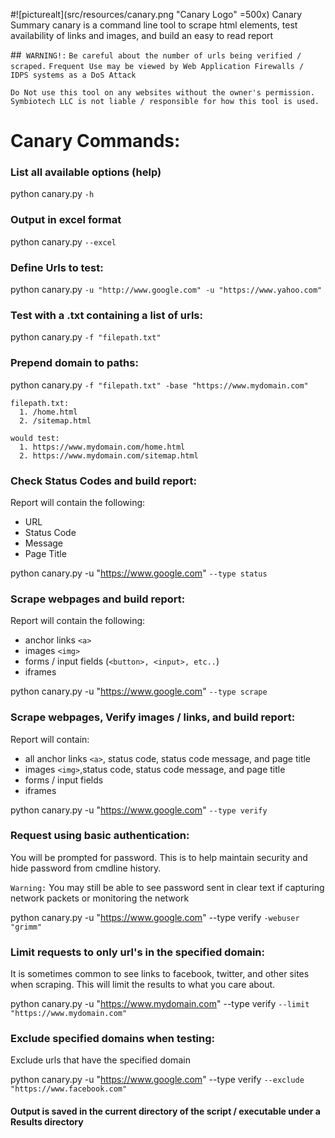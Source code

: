 
#![picturealt](src/resources/canary.png "Canary Logo" =500x) Canary Summary
canary is a command line tool to scrape html elements, test availability of links and images, and build an easy to read report

##` WARNING!:`
`Be careful about the number of urls being verified / scraped.`
`Frequent Use may be viewed by Web Application Firewalls / IDPS systems as a DoS Attack`

`Do Not use this tool on any websites without the owner's permission.`
`Symbiotech LLC is not liable / responsible for how this tool is used.`


# Canary Commands: #
### List all available options (help) ###
python canary.py `-h`

### Output in excel format ###
python canary.py `--excel`


### Define Urls to test: ###
python canary.py `-u "http://www.google.com" -u "https://www.yahoo.com"`


### Test with a .txt containing a list of urls: ###
python canary.py `-f "filepath.txt"`


### Prepend domain to paths: ###
python canary.py `-f "filepath.txt" -base "https://www.mydomain.com"`

    filepath.txt:
      1. /home.html
      2. /sitemap.html

    would test:
      1. https://www.mydomain.com/home.html
      2. https://www.mydomain.com/sitemap.html

### Check Status Codes and build report: ###
Report will contain the following:

*  URL
*  Status Code
*  Message
*  Page Title

python canary.py -u "https://www.google.com" `--type status`

### Scrape webpages and build report: ###
Report will contain the following:

*  anchor links `<a>`
*  images `<img>`
*  forms / input fields (`<button>, <input>, etc..`)
*  iframes

python canary.py -u "https://www.google.com" `--type scrape`

### Scrape webpages, Verify images / links, and build report:
Report will contain:

* all anchor links `<a>`, status code, status code message, and page title
* images `<img>`,status code, status code message, and page title
* forms / input fields
* iframes

python canary.py -u "https://www.google.com" `--type verify`

### Request using basic authentication:
You will be prompted for password. This is to help maintain security and hide password from cmdline history.

`Warning:` You may still be able to see password sent in clear text if capturing network packets or monitoring the network

python canary.py -u "https://www.google.com" --type verify `-webuser "grimm"`

### Limit requests to only url's in the specified domain:
It is sometimes common to see links to facebook, twitter, and other sites when scraping. This will limit the results to
what you care about.

python canary.py -u "https://www.mydomain.com" --type verify `--limit "https://www.mydomain.com"`

### Exclude specified domains when testing:
Exclude urls that have the specified domain

python canary.py -u "https://www.google.com" --type verify `--exclude "https://www.facebook.com"`



#### Output is saved in the current directory of the script / executable under a Results directory
